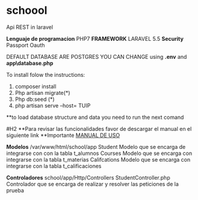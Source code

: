 # schoool
Api REST in laravel

**Lenguaje de programacion** PHP7
**FRAMEWORK** LARAVEL 5.5
**Security** Passport Oauth

DEFAULT DATABASE ARE POSTGRES YOU CAN CHANGE using  **.env** and **app\database.php**

To install folow the instructions:

1.	composer install
2.	Php artisan migrate(*)
3.	Php db:seed (*)
4.	php artisan serve –host= TUIP

**to load database structure and data you need to run the next comand 

#H2 **Para revisar las funcionalidades favor de descargar el manual en el siguiente link
**Importante
[MANUAL DE USO](https://github.com/mikE83/schoool/blob/master/FichaPruebaPagoFacil%20(1).pdf
)

**Modelos**
/var/www/html/school/app
Student Modelo que se encarga de integrarse con con la tabla t_alumnos 
Courses Modelo que se encarga con integrarse con la tabla t_materias
Califcations Modelo que se encarga con integrarse con la tabla t_calificaciones


**Controladores**
school/app/Http/Controllers
StudentController.php Controlador que se encarga de realizar y resolver las peticiones de la prueba
